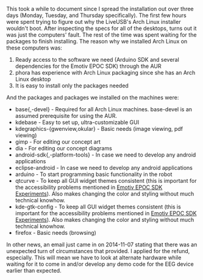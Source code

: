 <!-- 
.. title: Installing Arch Linux in the Morken 212A Lab
.. slug: installing-arch-linux-in-the-morken-212a-lab
.. date: 2014-11-03 19:22:30 UTC-08:00
.. tags: arch linux,linux,workspace preparation,faculty meeting,group meeting,emotiv
.. link: 
.. description: 
.. type: text
.. author: phora
-->

This took a while to document since I spread the installation out over three days (Monday, Tuesday, and Thursday specifically). The first few hours were spent trying to figure out why the 
LiveUSB's Arch Linux installer wouldn't boot. After inspecting the specs for all of the desktops, turns out it was just the computers' fault. The rest of the time was spent waiting for the packages to finish installing. The reason why we installed Arch Linux on these computers was:

1. Ready access to the software we need (Arduino SDK and several dependencies for the Emotiv EPOC SDK) through the AUR
2. phora has experience with Arch Linux packaging since she has an Arch Linux desktop
3. It is easy to install only the packages needed

And the packages and packages we installed on the machines were:
* base{,-devel} - Required for all Arch Linux machines. base-devel is an assumed prerequisite for using the AUR.
* kdebase - Easy to set up, ultra-customizable GUI
* kdegraphics-{gwenview,okular} - Basic needs (image viewing, pdf viewing)
* gimp - For editing our concept art
* dia - For editing our concept diagrams
* android-sdk{,-platform-tools} - In case we need to develop any android applications
* eclipse-android - In case we need to develop any android applications
* arduino - To start programming basic functionality in the robot
* qtcurve - To keep all GUI widget themes consistent (this is important for the accessibility problems mentioned in [Emotiv EPOC SDK Experiments](/posts/emotiv-epoc-sdk-experiments/)). Also makes changing the color and styling without much technical knowhow.
* kde-gtk-config - To keep all GUI widget themes consistent (this is important for the accessibility problems mentioned in [Emotiv EPOC SDK Experiments](/posts/emotiv-epoc-sdk-experiments/)). Also makes changing the color and styling without much technical knowhow.
* firefox - Basic needs (browsing)

In other news, an email just came in on 2014-11-07 stating that there was an unexpected turn of circumstances that provided. I applied for the refund, especially. This will mean we have to look at alternate hardware while waiting for it to come in and/or develop any demo code for the EEG device earlier than expected.
